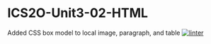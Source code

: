 # ICS2O-Unit3-02-HTML
Added CSS box model to local image, paragraph, and table
[![linter](https://github.com/Marko-Milijevic/ICS2O-Unit3-02-HTML/workflows/linter/badge.svg)](https://github.com/marketplace/actions/super-linter)
